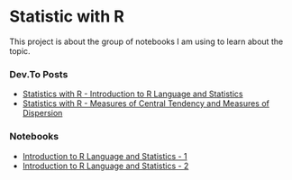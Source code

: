 # Statistic with R


This project is about the group of notebooks I am using to learn about the topic.

### Dev.To Posts

- [Statistics with R - Introduction to R Language and Statistics](https://dev.to/sc0v0ne/statistics-with-r-introduction-to-r-language-and-statistics-48j1)
- [Statistics with R - Measures of Central Tendency and Measures of Dispersion](https://dev.to/sc0v0ne/statistics-with-r-measures-of-central-tendency-and-measures-of-dispersion-4a40)

### Notebooks

- [Introduction to R Language and Statistics - 1](https://www.kaggle.com/code/sc0v1n0/introduction-to-r-language-and-statistics-1)
- [Introduction to R Language and Statistics - 2](https://www.kaggle.com/code/sc0v1n0/introduction-to-r-language-and-statistics-2)
